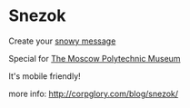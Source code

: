 # Snezok

Create your [snowy message](http://ny2017.polymus.ru/)

Special for [The Moscow Polytechnic Museum](https://polymus.ru/eng/)

It's mobile friendly!

more info: http://corpglory.com/blog/snezok/
